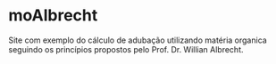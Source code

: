 # moAlbrecht
Site com exemplo do cálculo de adubação utilizando matéria organica seguindo os princípios propostos pelo Prof. Dr. Willian Albrecht.
